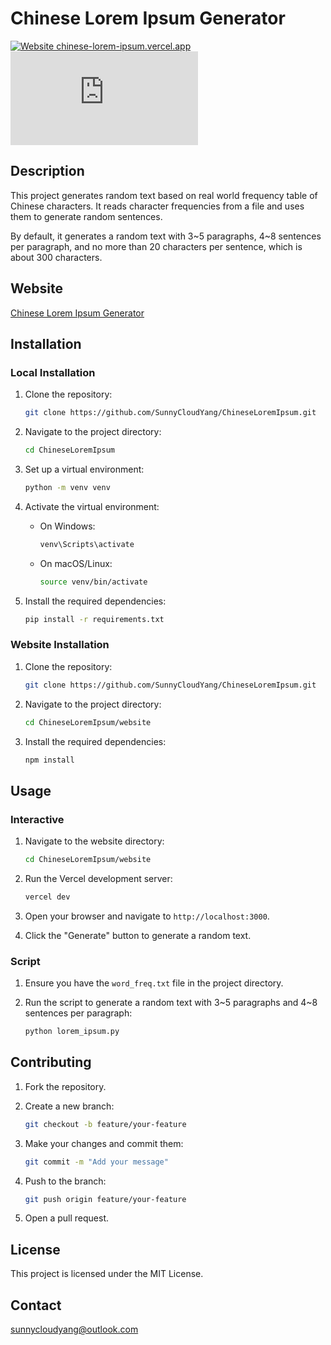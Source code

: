 # Chinese Lorem Ipsum Generator

[![Website chinese-lorem-ipsum.vercel.app](https://img.shields.io/website-up-down-green-red/https/naereen.github.io.svg)](https://chinese-lorem-ipsum.vercel.app/) [![GitHub license](https://badgen.net/github/license/Naereen/Strapdown.js)](https://github.com/SunnyCloudYang/ChineseLoremIpsum/blob/main/LICENSE)

## Description

This project generates random text based on real world frequency table of Chinese characters. It reads character frequencies from a file and uses them to generate random sentences.

By default, it generates a random text with 3\~5 paragraphs, 4\~8 sentences per paragraph, and no more than 20 characters per sentence, which is about 300 characters.

## Website

[Chinese Lorem Ipsum Generator](https://chinese-lorem-ipsum.vercel.app/)

## Installation

### Local Installation

1. Clone the repository:

    ```sh
    git clone https://github.com/SunnyCloudYang/ChineseLoremIpsum.git
    ```

2. Navigate to the project directory:

    ```sh
    cd ChineseLoremIpsum
    ```

3. Set up a virtual environment:

    ```sh
    python -m venv venv
    ```

4. Activate the virtual environment:
    - On Windows:

        ```sh
        venv\Scripts\activate
        ```

    - On macOS/Linux:

        ```sh
        source venv/bin/activate
        ```

5. Install the required dependencies:

    ```sh
    pip install -r requirements.txt
    ```

### Website Installation

1. Clone the repository:

    ```sh
    git clone https://github.com/SunnyCloudYang/ChineseLoremIpsum.git
    ```

2. Navigate to the project directory:

    ```sh
    cd ChineseLoremIpsum/website
    ```

3. Install the required dependencies:

    ```sh
    npm install
    ```

## Usage

### Interactive

1. Navigate to the website directory:

    ```sh
    cd ChineseLoremIpsum/website
    ```

2. Run the Vercel development server:

    ```sh
    vercel dev
    ```

3. Open your browser and navigate to `http://localhost:3000`.
4. Click the "Generate" button to generate a random text.

### Script

1. Ensure you have the `word_freq.txt` file in the project directory.
2. Run the script to generate a random text with 3\~5 paragraphs and 4\~8 sentences per paragraph:

    ```sh
    python lorem_ipsum.py
    ```

## Contributing

1. Fork the repository.
2. Create a new branch:

    ```sh
    git checkout -b feature/your-feature
    ```

3. Make your changes and commit them:

    ```sh
    git commit -m "Add your message"
    ```

4. Push to the branch:

    ```sh
    git push origin feature/your-feature
    ```

5. Open a pull request.

## License

This project is licensed under the MIT License.

## Contact

[sunnycloudyang@outlook.com](mailto:sunnycloudyang@outlook.com)
